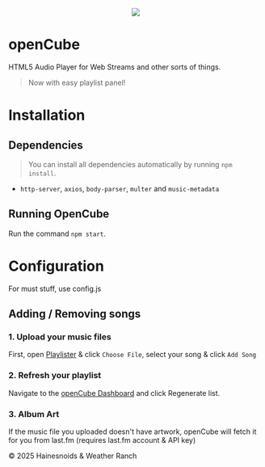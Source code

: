 <p align="center">
    <img src="https://files.catbox.moe/8a36qa.png">
</p> 

# openCube
HTML5 Audio Player for Web Streams and other sorts of things.
> Now with easy playlist panel!

# Installation
## Dependencies
> You can install all dependencies automatically by running `npm install`.
- `http-server`, `axios`, `body-parser`, `multer` and `music-metadata`
## Running OpenCube
Run the command `npm start`.
# Configuration
For must stuff, use config.js
## Adding / Removing songs
### 1. Upload your music files
First, open [Playlister](http://localhost/playlister) & click `Choose File`, select your song & click `Add Song`
### 2. Refresh your playlist
Navigate to the [openCube Dashboard](http://localhost/dashboard) and click Regenerate list.
### 3. Album Art
If the music file you uploaded doesn't have artwork, openCube will fetch it for you from last.fm (requires last.fm account & API key)

© 2025 Hainesnoids & Weather Ranch
